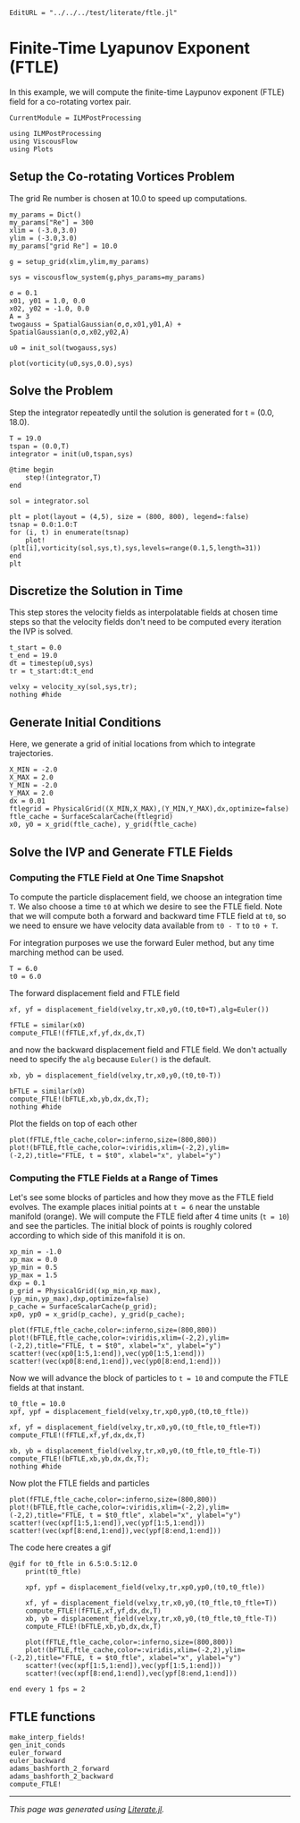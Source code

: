 ```@meta
EditURL = "../../../test/literate/ftle.jl"
```

# Finite-Time Lyapunov Exponent (FTLE)
In this example, we will compute the finite-time Laypunov exponent (FTLE) field for a co-rotating vortex pair.

```@meta
CurrentModule = ILMPostProcessing
```

````@example ftle
using ILMPostProcessing
using ViscousFlow
using Plots
````

## Setup the Co-rotating Vortices Problem
The grid Re number is chosen at 10.0 to speed up computations.

````@example ftle
my_params = Dict()
my_params["Re"] = 300
xlim = (-3.0,3.0)
ylim = (-3.0,3.0)
my_params["grid Re"] = 10.0

g = setup_grid(xlim,ylim,my_params)

sys = viscousflow_system(g,phys_params=my_params)

σ = 0.1
x01, y01 = 1.0, 0.0
x02, y02 = -1.0, 0.0
A = 3
twogauss = SpatialGaussian(σ,σ,x01,y01,A) + SpatialGaussian(σ,σ,x02,y02,A)

u0 = init_sol(twogauss,sys)

plot(vorticity(u0,sys,0.0),sys)
````

## Solve the Problem
Step the integrator repeatedly until the solution is generated for t = (0.0, 18.0).

````@example ftle
T = 19.0
tspan = (0.0,T)
integrator = init(u0,tspan,sys)

@time begin
    step!(integrator,T)
end

sol = integrator.sol

plt = plot(layout = (4,5), size = (800, 800), legend=:false)
tsnap = 0.0:1.0:T
for (i, t) in enumerate(tsnap)
    plot!(plt[i],vorticity(sol,sys,t),sys,levels=range(0.1,5,length=31))
end
plt
````

## Discretize the Solution in Time
This step stores the velocity fields as interpolatable fields at chosen time steps so that the velocity fields don't need to be computed every iteration the IVP is solved.

````@example ftle
t_start = 0.0
t_end = 19.0
dt = timestep(u0,sys)
tr = t_start:dt:t_end

velxy = velocity_xy(sol,sys,tr);
nothing #hide
````

## Generate Initial Conditions
Here, we generate a grid of initial locations from which to integrate
trajectories.

````@example ftle
X_MIN = -2.0
X_MAX = 2.0
Y_MIN = -2.0
Y_MAX = 2.0
dx = 0.01
ftlegrid = PhysicalGrid((X_MIN,X_MAX),(Y_MIN,Y_MAX),dx,optimize=false)
ftle_cache = SurfaceScalarCache(ftlegrid)
x0, y0 = x_grid(ftle_cache), y_grid(ftle_cache)
````

## Solve the IVP and Generate FTLE Fields
### Computing the FTLE Field at One Time Snapshot
To compute the particle displacement field, we choose an integration time `T`.
We also choose a time `t0` at which we desire to see the FTLE field. Note
that we will compute both a forward and backward time FTLE field at `t0`, so
we need to ensure we have velocity data available from `t0 - T` to `t0 + T`.

For integration purposes we use the forward Euler method, but any time marching
method can be used.

````@example ftle
T = 6.0
t0 = 6.0
````

The forward displacement field and FTLE field

````@example ftle
xf, yf = displacement_field(velxy,tr,x0,y0,(t0,t0+T),alg=Euler())

fFTLE = similar(x0)
compute_FTLE!(fFTLE,xf,yf,dx,dx,T)
````

and now the backward displacement field and FTLE field. We don't actually
need to specify the `alg` because `Euler()` is the default.

````@example ftle
xb, yb = displacement_field(velxy,tr,x0,y0,(t0,t0-T))

bFTLE = similar(x0)
compute_FTLE!(bFTLE,xb,yb,dx,dx,T);
nothing #hide
````

Plot the fields on top of each other

````@example ftle
plot(fFTLE,ftle_cache,color=:inferno,size=(800,800))
plot!(bFTLE,ftle_cache,color=:viridis,xlim=(-2,2),ylim=(-2,2),title="FTLE, t = $t0", xlabel="x", ylabel="y")
````

### Computing the FTLE Fields at a Range of Times
Let's see some blocks of particles and how they move as the FTLE field evolves.
The example places initial points at `t = 6` near the unstable manifold (orange).
We will compute the FTLE field after 4 time units (`t = 10`) and see the particles.
The initial block of points is roughly colored according to which side of this
manifold it is on.

````@example ftle
xp_min = -1.0
xp_max = 0.0
yp_min = 0.5
yp_max = 1.5
dxp = 0.1
p_grid = PhysicalGrid((xp_min,xp_max),(yp_min,yp_max),dxp,optimize=false)
p_cache = SurfaceScalarCache(p_grid);
xp0, yp0 = x_grid(p_cache), y_grid(p_cache);

plot(fFTLE,ftle_cache,color=:inferno,size=(800,800))
plot!(bFTLE,ftle_cache,color=:viridis,xlim=(-2,2),ylim=(-2,2),title="FTLE, t = $t0", xlabel="x", ylabel="y")
scatter!(vec(xp0[1:5,1:end]),vec(yp0[1:5,1:end]))
scatter!(vec(xp0[8:end,1:end]),vec(yp0[8:end,1:end]))
````

Now we will advance the block of particles to `t = 10` and compute the FTLE fields
at that instant.

````@example ftle
t0_ftle = 10.0
xpf, ypf = displacement_field(velxy,tr,xp0,yp0,(t0,t0_ftle))

xf, yf = displacement_field(velxy,tr,x0,y0,(t0_ftle,t0_ftle+T))
compute_FTLE!(fFTLE,xf,yf,dx,dx,T)

xb, yb = displacement_field(velxy,tr,x0,y0,(t0_ftle,t0_ftle-T))
compute_FTLE!(bFTLE,xb,yb,dx,dx,T);
nothing #hide
````

Now plot the FTLE fields and particles

````@example ftle
plot(fFTLE,ftle_cache,color=:inferno,size=(800,800))
plot!(bFTLE,ftle_cache,color=:viridis,xlim=(-2,2),ylim=(-2,2),title="FTLE, t = $t0_ftle", xlabel="x", ylabel="y")
scatter!(vec(xpf[1:5,1:end]),vec(ypf[1:5,1:end]))
scatter!(vec(xpf[8:end,1:end]),vec(ypf[8:end,1:end]))
````

The code here creates a gif

    @gif for t0_ftle in 6.5:0.5:12.0
        print(t0_ftle)

        xpf, ypf = displacement_field(velxy,tr,xp0,yp0,(t0,t0_ftle))

        xf, yf = displacement_field(velxy,tr,x0,y0,(t0_ftle,t0_ftle+T))
        compute_FTLE!(fFTLE,xf,yf,dx,dx,T)
        xb, yb = displacement_field(velxy,tr,x0,y0,(t0_ftle,t0_ftle-T))
        compute_FTLE!(bFTLE,xb,yb,dx,dx,T)

        plot(fFTLE,ftle_cache,color=:inferno,size=(800,800))
        plot!(bFTLE,ftle_cache,color=:viridis,xlim=(-2,2),ylim=(-2,2),title="FTLE, t = $t0_ftle", xlabel="x", ylabel="y")
        scatter!(vec(xpf[1:5,1:end]),vec(ypf[1:5,1:end]))
        scatter!(vec(xpf[8:end,1:end]),vec(ypf[8:end,1:end]))

    end every 1 fps = 2

## FTLE functions
```@docs
make_interp_fields!
gen_init_conds
euler_forward
euler_backward
adams_bashforth_2_forward
adams_bashforth_2_backward
compute_FTLE!
```

---

*This page was generated using [Literate.jl](https://github.com/fredrikekre/Literate.jl).*

